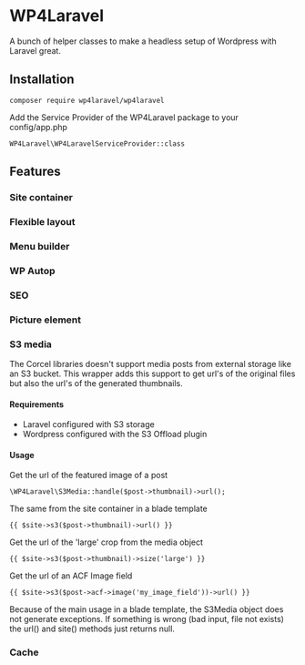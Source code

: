 # WP4Laravel

A bunch of helper classes to make a headless setup of Wordpress with Laravel great.

## Installation

```
composer require wp4laravel/wp4laravel
```

Add the Service Provider of the WP4Laravel package to your config/app.php

```
WP4Laravel\WP4LaravelServiceProvider::class
```

##	Features

###	Site container

###	Flexible layout

### Menu builder

### WP Autop

###	SEO

### Picture element

###	S3 media
The Corcel libraries doesn't support media posts from external storage like an S3 bucket. This wrapper adds this support to get url's of the original files but also the url's of the generated thumbnails.

#### Requirements

* Laravel configured with S3 storage
* Wordpress configured with the S3 Offload plugin

#### Usage

Get the url of the featured image of a post

```
\WP4Laravel\S3Media::handle($post->thumbnail)->url();
```

The same from the site container in a blade template

```
{{ $site->s3($post->thumbnail)->url() }}
```

Get the url of the 'large' crop from the media object

```
{{ $site->s3($post->thumbnail)->size('large') }}
```

Get the url of an ACF Image field

```
{{ $site->s3($post->acf->image('my_image_field'))->url() }}
```

Because of the main usage in a blade template, the S3Media object does not generate exceptions. If something is wrong (bad input, file not exists) the url() and site() methods just returns null.

### Cache
